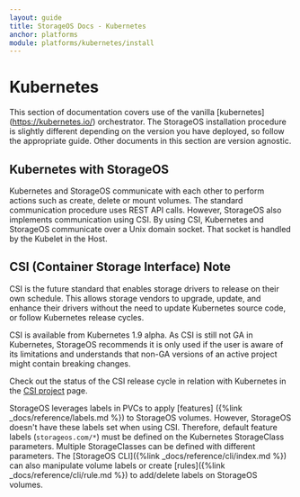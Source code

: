 ```yaml
---
layout: guide
title: StorageOS Docs - Kubernetes
anchor: platforms
module: platforms/kubernetes/install
---
```


# Kubernetes

This section of documentation covers use of the vanilla [kubernetes]
(https://kubernetes.io/) orchestrator. The StorageOS installation procedure is
slightly different depending on the version you have deployed, so follow the
appropriate guide. Other documents in this section are version agnostic.

## Kubernetes with StorageOS

Kubernetes and StorageOS communicate with each other to perform actions such as
create, delete or mount volumes. The standard communication procedure uses REST
API calls. However, StorageOS also implements communication using CSI. By 
using CSI, Kubernetes and StorageOS communicate over a Unix domain socket. That
socket is handled by the Kubelet in the Host.

## CSI (Container Storage Interface) Note

CSI is the future standard that enables storage drivers to release on their own
schedule. This allows storage vendors to upgrade, update, and enhance their drivers 
without the need to update Kubernetes source code, or follow Kubernetes release
cycles.

CSI is available from Kubernetes 1.9 alpha. As CSI is still not GA in
Kubernetes, StorageOS recommends it is only used if the user is aware of its
limitations and understands that non-GA versions of an active project might contain
breaking changes.

Check out the status of the CSI release cycle in relation with Kubernetes in
the [CSI project](https://kubernetes-csi.github.io/docs/) page.

StorageOS leverages labels in PVCs to apply [features]
({%link _docs/reference/labels.md %}) to StorageOS volumes. However, StorageOS
doesn't have these labels set when using CSI. Therefore, default feature labels
(`storageos.com/*`) must be defined on the Kubernetes StorageClass parameters.
Multiple StorageClasses can be defined with different parameters. The [StorageOS
CLI]({%link _docs/reference/cli/index.md %}) can also manipulate volume labels
or create [rules]({%link _docs/reference/cli/rule.md %}) to add/delete labels
on StorageOS volumes.
